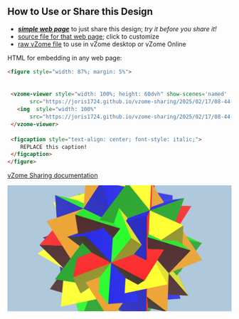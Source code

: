 
## How to Use or Share this Design

 - [***simple web page***](<https://joris1724.github.io/vzome-sharing/2025/02/17/08-44-35-Stellations-of-the-Rhombic-Triacontahedron---Chiral/>) to just share this design; *try it before you share it!*
 - [source file for that web page](<https://github.com/joris1724/vzome-sharing/edit/main/2025/02/17/08-44-35-Stellations-of-the-Rhombic-Triacontahedron---Chiral/index.md>); click to customize
 - [raw vZome file](<https://raw.githubusercontent.com/joris1724/vzome-sharing/main/2025/02/17/08-44-35-Stellations-of-the-Rhombic-Triacontahedron---Chiral/Stellations-of-the-Rhombic-Triacontahedron---Chiral.vZome>) to use in vZome desktop or vZome Online
 
 HTML for embedding in any web page:
 ```html
<figure style="width: 87%; margin: 5%">
  
  
  <vzome-viewer style="width: 100%; height: 60dvh" show-scenes='named'
        src="https://joris1724.github.io/vzome-sharing/2025/02/17/08-44-35-Stellations-of-the-Rhombic-Triacontahedron---Chiral/Stellations-of-the-Rhombic-Triacontahedron---Chiral.vZome" >
    <img  style="width: 100%"
        src="https://joris1724.github.io/vzome-sharing/2025/02/17/08-44-35-Stellations-of-the-Rhombic-Triacontahedron---Chiral/Stellations-of-the-Rhombic-Triacontahedron---Chiral.png" >
  </vzome-viewer>

  <figcaption style="text-align: center; font-style: italic;">
     REPLACE this caption!
  </figcaption>
</figure>

 ```

[vZome Sharing documentation](https://vzome.github.io/vzome/sharing.html#how-it-works)

![Image](<Stellations-of-the-Rhombic-Triacontahedron---Chiral.png>)

